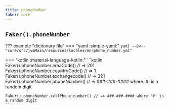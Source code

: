 ```yaml
---
title: phoneNumber
faker: core
---
```


## `Faker().phoneNumber`

??? example "dictionary file"
    === "yaml :simple-yaml:"
        ```yaml
        --8<-- "core/src/jvmMain/resources/locales/en/phone_number.yml"
        ```

=== "kotlin :material-language-kotlin:"
    ```kotlin
    Faker().phoneNumber.areaCode() // => 201
    Faker().phoneNumber.countryCode() // => 1
    Faker().phoneNumber.exchangecode() // => 321
    Faker().phoneNumber.phoneNumber() // => ###-###-#### where '#' is a random digit

    Faker().phoneNumber.cellPhone.number() // => ###-###-#### where '#' is a random digit
    ```
